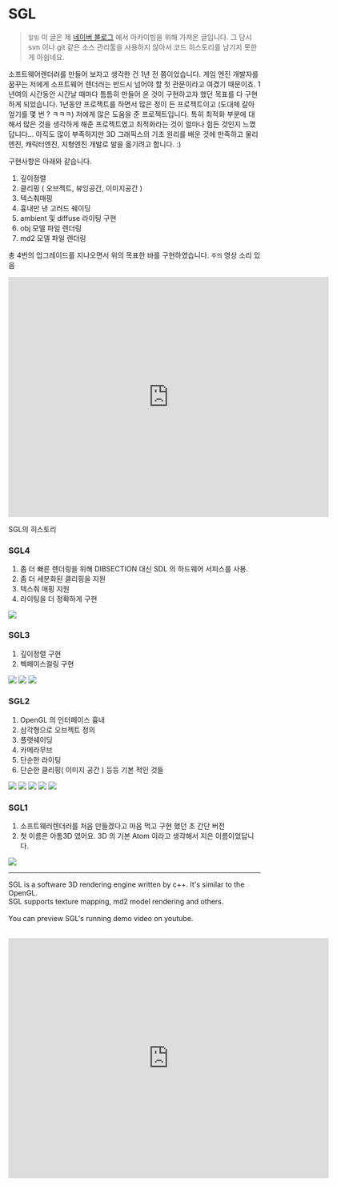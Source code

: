 # SGL

> `알림` 이 글은 제 [네이버 블로그](http://blog.naver.com/softdna) 에서 아카이빙을 위해 가져온 글입니다. 그 당시 svn 이나 git 같은 소스 관리툴을 사용하지 않아서 코드 히스토리를 남기지 못한게 아쉽네요.

소프트웨어렌더러를 만들어 보자고 생각한 건 1년 전 쯤이었습니다. 게임 엔진 개발자를 꿈꾸는 저에게 소프트웨어 렌더러는 반드시 넘어야 할 첫 관문이라고 여겼기 때문이죠. 1년여의 시간동안 시간날 때마다 틈틈히 만들어 온 것이 구현하고자 했던 목표를 다 구현하게 되었습니다. 1년동안 프로젝트를 하면서 많은 정이 든 프로젝트이고 (도대체 갈아 엎기를 몇 번 ? ㅋㅋㅋ) 저에게 많은 도움을 준 프로젝트입니다. 특히 최적화 부분에 대해서 많은 것을 생각하게 해준 프로젝트였고 최적화라는 것이 얼마나 힘든 것인지 느꼈답니다... 아직도 많이 부족하지만 3D 그래픽스의 기초 원리를 배운 것에 만족하고 물리엔진, 캐릭터엔진, 지형엔진 개발로 발을 옮기려고 합니다. :)

구현사항은 아래와 같습니다.

 1. 깊이정렬
 2. 클리핑 ( 오브젝트, 뷰잉공간, 이미지공간 )
 3. 텍스춰매핑
 4. 흉내만 낸 고러드 쉐이딩
 5. ambient 및 diffuse 라이팅 구현
 6. obj 모델 파일 렌더링
 7. md2 모델 파일 렌더링
 
총 4번의 업그레이드를 지나오면서 위의 목표한 바를 구현하였습니다. `주의` 영상 소리 있음 
 
<iframe width="640" height="480" src="http://www.youtube.com/embed/wUCMvPbU6Ag" frameborder="0"></iframe>

SGL의 히스토리
 
### SGL4

 1. 좀 더 빠른 렌더링을 위해 DIBSECTION 대신 SDL 의 하드웨어 서피스를 사용.
 2. 좀 더 세분화된 클리핑을 지원
 3. 텍스춰 매핑 지원
 4. 라이팅을 더 정확하게 구현

![](assets/images/sgl/sgl4_01_softdna.png)

### SGL3

 1. 깊이정렬 구현
 2. 벡페이스컬링 구현

![](assets/images/sgl/sgl3_01_softdna.png)
![](assets/images/sgl/sgl3_02_softdna.png)
![](assets/images/sgl/sgl3_03_softdna.png)

### SGL2
 
 1. OpenGL 의 인터페이스 흉내
 2. 삼각형으로 오브젝트 정의
 3. 플랫쉐이딩
 4. 카메라무브
 5. 단순한 라이팅
 6. 단순한 클리핑( 이미지 공간 ) 등등 기본 적인 것들

![](assets/images/sgl/sgl2_01_softdna.png)
![](assets/images/sgl/sgl2_02_softdna.png)
![](assets/images/sgl/sgl2_03_softdna.png)
![](assets/images/sgl/sgl2_04_softdna.png)
![](assets/images/sgl/sgl2_05_softdna.png)
 
### SGL1

 1. 소프트웨러렌더러를 처음 만들겠다고 마음 먹고 구현 했던 초 간단 버전
 2. 첫 이름은 아톰3D 였어요. 3D 의 기본 Atom 이라고 생각해서 지은 이름이었답니다. 

![](assets/images/sgl/sgl1_softdna.png) 

---

SGL is a software 3D rendering engine written by c++. It's similar to the OpenGL.<br />
SGL supports texture mapping, md2 model rendering and others.<br/>
<br/>
You can preview SGL's running demo video on youtube.
<br/><br/>
<iframe width="640" height="480" src="http://www.youtube.com/embed/wUCMvPbU6Ag" frameborder="0"></iframe>
